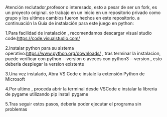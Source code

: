 Atención reclutador,profesor o interesado, esto a pesar de ser un fork, es un proyecto original. se trabajo en un inicio en un repositorio privado como grupo y los ultimos cambios fueron hechos en este repositorio. a continuación la Guia de instalación para este juego en python:

1.Para facilidad de instalación , recomendamos descargar visual studio code:https://code.visualstudio.com/

2.Instalar python para su sistema operativo:https://www.python.org/downloads/ , tras terminar la instalacion, puede verificar con python --version o aveces con python3 --version , esto deberia desplegar la version existente

3.Una vez instalado, Abra VS Code e instale la extensión Python de Microsoft

4.Por ultimo , proceda abrir la terminal desde VSCode e instalar la libreria de pygame utilizando  pip install pygame

5.Tras seguir estos pasos, deberia poder ejecutar el programa sin problemas
